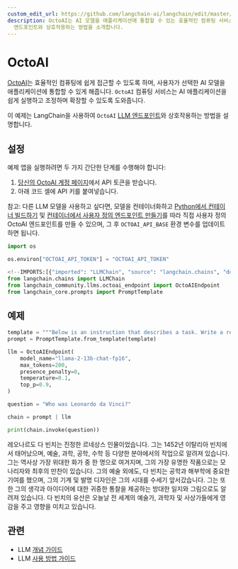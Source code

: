 ```yaml
---
custom_edit_url: https://github.com/langchain-ai/langchain/edit/master/docs/docs/integrations/llms/octoai.ipynb
description: OctoAI는 AI 모델을 애플리케이션에 통합할 수 있는 효율적인 컴퓨팅 서비스를 제공합니다. LangChain을 통해 LLM
  엔드포인트와 상호작용하는 방법을 소개합니다.
---
```


# OctoAI

[OctoAI](https://docs.octoai.cloud/docs)는 효율적인 컴퓨팅에 쉽게 접근할 수 있도록 하며, 사용자가 선택한 AI 모델을 애플리케이션에 통합할 수 있게 해줍니다. `OctoAI` 컴퓨팅 서비스는 AI 애플리케이션을 쉽게 실행하고 조정하며 확장할 수 있도록 도와줍니다.

이 예제는 LangChain을 사용하여 `OctoAI` [LLM 엔드포인트](https://octoai.cloud/templates)와 상호작용하는 방법을 설명합니다.

## 설정

예제 앱을 실행하려면 두 가지 간단한 단계를 수행해야 합니다:

1. [당신의 OctoAI 계정 페이지](https://octoai.cloud/settings)에서 API 토큰을 받습니다.
2. 아래 코드 셀에 API 키를 붙여넣습니다.

참고: 다른 LLM 모델을 사용하고 싶다면, 모델을 컨테이너화하고 [Python에서 컨테이너 빌드하기](https://octo.ai/docs/bring-your-own-model/advanced-build-a-container-from-scratch-in-python) 및 [컨테이너에서 사용자 정의 엔드포인트 만들기](https://octo.ai/docs/bring-your-own-model/create-custom-endpoints-from-a-container/create-custom-endpoints-from-a-container)를 따라 직접 사용자 정의 OctoAI 엔드포인트를 만들 수 있으며, 그 후 `OCTOAI_API_BASE` 환경 변수를 업데이트하면 됩니다.

```python
import os

os.environ["OCTOAI_API_TOKEN"] = "OCTOAI_API_TOKEN"
```


```python
<!--IMPORTS:[{"imported": "LLMChain", "source": "langchain.chains", "docs": "https://api.python.langchain.com/en/latest/chains/langchain.chains.llm.LLMChain.html", "title": "OctoAI"}, {"imported": "OctoAIEndpoint", "source": "langchain_community.llms.octoai_endpoint", "docs": "https://api.python.langchain.com/en/latest/llms/langchain_community.llms.octoai_endpoint.OctoAIEndpoint.html", "title": "OctoAI"}, {"imported": "PromptTemplate", "source": "langchain_core.prompts", "docs": "https://api.python.langchain.com/en/latest/prompts/langchain_core.prompts.prompt.PromptTemplate.html", "title": "OctoAI"}]-->
from langchain.chains import LLMChain
from langchain_community.llms.octoai_endpoint import OctoAIEndpoint
from langchain_core.prompts import PromptTemplate
```


## 예제

```python
template = """Below is an instruction that describes a task. Write a response that appropriately completes the request.\n Instruction:\n{question}\n Response: """
prompt = PromptTemplate.from_template(template)
```


```python
llm = OctoAIEndpoint(
    model_name="llama-2-13b-chat-fp16",
    max_tokens=200,
    presence_penalty=0,
    temperature=0.1,
    top_p=0.9,
)
```


```python
question = "Who was Leonardo da Vinci?"

chain = prompt | llm

print(chain.invoke(question))
```


레오나르도 다 빈치는 진정한 르네상스 인물이었습니다. 그는 1452년 이탈리아 빈치에서 태어났으며, 예술, 과학, 공학, 수학 등 다양한 분야에서의 작업으로 알려져 있습니다. 그는 역사상 가장 위대한 화가 중 한 명으로 여겨지며, 그의 가장 유명한 작품으로는 모나리자와 최후의 만찬이 있습니다. 그의 예술 외에도, 다 빈치는 공학과 해부학에 중요한 기여를 했으며, 그의 기계 및 발명 디자인은 그의 시대를 수세기 앞서갔습니다. 그는 또한 그의 생각과 아이디어에 대한 귀중한 통찰을 제공하는 방대한 일지와 그림으로도 알려져 있습니다. 다 빈치의 유산은 오늘날 전 세계의 예술가, 과학자 및 사상가들에게 영감을 주고 영향을 미치고 있습니다.

## 관련

- LLM [개념 가이드](/docs/concepts/#llms)
- LLM [사용 방법 가이드](/docs/how_to/#llms)